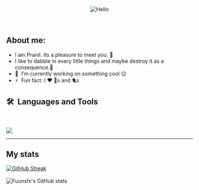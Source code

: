 <div align="center">
  <img src="https://c.tenor.com/DcDYpWonGbIAAAAi/budding-pop-cute.gif" alt="Hello">
</div>
<br>
<br>



## About me:
- I am Pranil. Its a pleasure to meet you. 🤝
- I like to dabble in every little things and maybe destroy it as a consequence.🔨
- 🔭 &nbsp;I’m currently working on something cool :wink:
- ⚡ &nbsp;Fun fact: I :heart: :dog:s and 🐈s

## 🛠️&nbsp;&nbsp;Languages&nbsp;and&nbsp;Tools
  <br/>
<!--     <img src="https://github.com/devicons/devicon/blob/master/icons/python/python-original.svg" alt="Python" height="40" width="40">
<img src="https://github.com/devicons/devicon/blob/master/icons/django/django-plain.svg" alt="Django" height="40" width="40">
<img src="https://github.com/devicons/devicon/blob/master/icons/c/c-original.svg" alt="C" height="40" width="40">
<img src="https://github.com/devicons/devicon/blob/master/icons/html5/html5-original.svg" alt="HTML" height="40" width="40">
<img src="https://github.com/devicons/devicon/blob/master/icons/css3/css3-original.svg" alt="CSS" height="40" width="40">
<img src="https://github.com/devicons/devicon/blob/master/icons/javascript/javascript-original.svg" alt="JavaScript" height="40" width="40">
<img src="https://github.com/devicons/devicon/blob/master/icons/typescript/typescript-original.svg" alt="TypeScript" height="40" width="40">
<img src="https://github.com/devicons/devicon/blob/master/icons/java/java-original.svg" alt="Java" height="40" width="40">
<img src="https://github.com/devicons/devicon/blob/master/icons/react/react-original.svg" alt="React" height="40" width="40">
<img src="https://github.com/devicons/devicon/blob/master/icons/git/git-original.svg" alt="Git" height="40" width="40">
<img src="https://github.com/devicons/devicon/blob/master/icons/docker/docker-original.svg" alt="Docker" height="40" width="40">
<img src="https://github.com/devicons/devicon/blob/master/icons/tailwindcss/tailwindcss-plain.svg" alt="Tailwind" height="40" width="40">
<img src="https://github.com/devicons/devicon/blob/master/icons/bootstrap/bootstrap-original.svg" alt="Bootstrap" height="40" width="40">
<img src="https://github.com/devicons/devicon/blob/master/icons/go/go-original.svg" alt="Golang" height="40" width="40">
<img src="https://github.com/devicons/devicon/blob/master/icons/linux/linux-original.svg" alt="Linux" height="40" width="40">
<img src="https://github.com/devicons/devicon/blob/master/icons/php/php-original.svg" alt="PHP" height="40" width="40">
<img src="https://github.com/devicons/devicon/blob/master/icons/mysql/mysql-original.svg" alt="MySQL" height="40" width="40">
<img src="https://github.com/devicons/devicon/blob/master/icons/postgresql/postgresql-original.svg" alt="PostgreSQL" height="40" width="40">
<img src="https://github.com/devicons/devicon/blob/master/icons/oracle/oracle-original.svg" alt="Oracle" height="40" width="40">
<img src="https://github.com/devicons/devicon/blob/master/icons/bash/bash-original.svg" alt="Bash" height="40" width="40">
 -->
<!--[![My Skills](https://skillicons.dev/icons?i=javascript,html,css,python,typescript,django,c,git,react,docker,tailwindcss,bootstrap,go,linux,php,mysql,postgresql,oracle,sqlite,bash)](https://skillicons.dev)
-->
<p align="left">
  <a href="https://skillicons.dev">
    <img src="https://skillicons.dev/icons?i=javascript,html,css,python,typescript,django,c,git,github,react,docker,tailwindcss,bootstrap,go,linux,php,mysql,postgresql,oracle,sqlite,bash&perline=7" />
  </a>
</p>

---


## My stats

[![GitHub Streak](http://github-readme-streak-stats.herokuapp.com?user=fuunshi&theme=dark&background=000000)](https://git.io/streak-stats)<br><br>
![Fuunshi's GitHub stats](https://github-readme-stats.vercel.app/api?username=fuunshi&show_icons=true&theme=transparent&hide=prs,issues,contribs)

